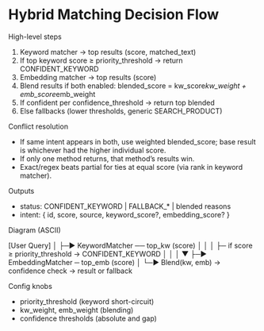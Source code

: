 # Hybrid Matching Decision Flow

High-level steps
1) Keyword matcher → top results (score, matched_text)
2) If top keyword score ≥ priority_threshold → return CONFIDENT_KEYWORD
3) Embedding matcher → top results (score)
4) Blend results if both enabled: blended_score = kw_score*kw_weight + emb_score*emb_weight
5) If confident per confidence_threshold → return top blended
6) Else fallbacks (lower thresholds, generic SEARCH_PRODUCT)

Conflict resolution
- If same intent appears in both, use weighted blended_score; base result is whichever had the higher individual score.
- If only one method returns, that method’s results win.
- Exact/regex beats partial for ties at equal score (via rank in keyword matcher).

Outputs
- status: CONFIDENT_KEYWORD | FALLBACK_* | blended reasons
- intent: { id, score, source, keyword_score?, embedding_score? }

Diagram (ASCII)

[User Query]
   │
   ├─► KeywordMatcher ── top_kw (score)
   │        │
   │        ├─ if score ≥ priority_threshold → CONFIDENT_KEYWORD
   │        │
   │        ▼
   ├─► EmbeddingMatcher ─ top_emb (score)
   │
   └─► Blend(kw, emb) → confidence check → result or fallback

Config knobs
- priority_threshold (keyword short-circuit)
- kw_weight, emb_weight (blending)
- confidence thresholds (absolute and gap)
